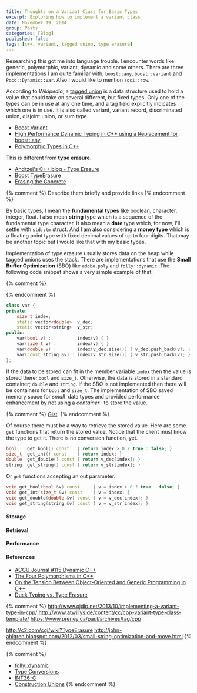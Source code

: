 ```yaml
---
title: Thoughts on a Variant Class for Basic Types
excerpt: Exploring how to implement a variant class
date: November 19, 2014
group: Posts
categories: [Blog]
published: false
tags: [c++, variant, tagged union, type erasure]
---
```


Researching this got me into language trouble.
I encounter words like generic, polymorphic, variant, dynamic and some others.
There are three implementations I am quite familiar with; `boost::any`, `boost::variant` and `Poco::Dynamic::Var`.
Also I would like to mention `soci::row`.

According to *Wikipedia*, a [tagged union] is a data structure used to hold a value that could take on several different, but fixed types.
Only one of the types can be in use at any one time, and a tag field explicitly indicates which one is in use.
It is also called variant, variant record, discriminated union, disjoint union, or sum type.

* [Boost Variant](http://www.boost.org/doc/libs/1_57_0/doc/html/variant.html)
* [High Performance Dynamic Typing in C++ using a Replacement for boost::any](http://www.codeproject.com/Articles/11250/High-Performance-Dynamic-Typing-in-C-using-a-Repla)
* [Polymorphic Types in C++](http://www.bearcave.com/software/c++types.html)

This is different from __type erasure__.

* [Andrzej's C++ blog - Type Erasure](https://akrzemi1.wordpress.com/2013/11/18/type-erasure-part-i/)
* [Boost TypeErasure](http://www.boost.org/doc/libs/1_57_0/doc/html/boost_typeerasure.html)
* [Erasing the Concrete](http://talesofcpp.fusionfenix.com/post-16/episode-nine-erasing-the-concrete)

{% comment %}
Describe them briefly and provide links
{% endcomment %}

By basic types, I mean the __fundamental types__ like boolean, character, integer, float.
I also mean __string__ type which is a sequence of the fundamental type character.
It also mean a __date__ type which, for now, I'll settle with `std::tm` struct.
And I am also considering a __money type__ which is a floating point type with fixed decimal values of up to four digits.
That may be another topic but I would like that with my basic types.

Implementation of type erasure usually stores data on the heap while tagged unions uses the stack.
There are implementations that use the __Small Buffer Optimization__ (SBO) like `adobe.poly` and `folly::dynamic`.
The following code snippet shows a very simple example of that.

{% comment %}
<script src="https://gist.github.com/rmaicle/ff36e876b11d79934ceb.js"></script>
{% endcomment %}

~~~ cpp
class var {
private:
    size_t index;
    static vector<double>  v_dec;
    static vector<string>  v_str;
public:
    var(bool v) :          index(v) { }
    var(size_t v) :        index(v) { }
    var(double v) :        index(v_dec.size()) { v_dec.push_back(v); }
    var(const string &v) : index(v_str.size()) { v_str.push_back(v); }
};
~~~

If the data to be stored can fit in the member variable `index` then the value is stored there; `bool` and `size_t`.
Otherwise, the data is stored in a standard container; `double` and `string`.
If the SBO is not implemented then there will be containers for `bool` and `size_t`.
The implementation of SBO saved memory space for *small* &nbsp;data types and provided performance enhancement by not using a *container* &nbsp; to store the value.

{% comment %}
 [Gist](https://gist.github.com/rmaicle/ff36e876b11d79934ceb).
{% endcomment %}

Of course there must be a way to retrieve the stored value.
Here are some `get` functions that return the stored value.
Notice that the client must know the type to get it. There is no conversion function, yet.

~~~ cpp
bool    get_bool() const   { return index > 0 ? true : false; }
size_t  get_int() const    { return index; }
double  get_double() const { return v_dec[index]; }
string  get_string() const { return v_str[index]; }
~~~

Or `get` functions accepting an out parameter.

~~~ cpp
void get_bool(bool &v) const     { v = index > 0 ? true : false; }
void get_int(size_t &v) const    { v = index; }
void get_double(double &v) const { v = v_dec[index]; }
void get_string(string &v) const { v = v_str[index]; }
~~~

#### Storage

#### Retrieval

#### Performance

#### References

* [ACCU Journal #115 Dynamic C++](http://accu.org/index.php/journals/1855)
* [The Four Polymorphisms in C++](http://www.catonmat.net/blog/cpp-polymorphism/)
* [On the Tension Between Object-Oriented and Generic Programming in C++](http://www.artima.com/cppsource/type_erasure.html)
* [Duck Typing vs. Type Erasure](http://nullprogram.com/blog/2014/04/01/)

{% comment %}
http://www.ojdip.net/2013/10/implementing-a-variant-type-in-cpp/
http://www.atwillys.de/content/cc/cpp-variant-type-class-template/
https://www.preney.ca/paul/archives/tag/cpp

http://c2.com/cgi/wiki?TypeErasure
http://john-ahlgren.blogspot.com/2012/03/small-string-optimization-and-move.html
{% endcomment %}

{% comment %}
* [folly::dynamic](https://github.com/facebook/folly/blob/master/folly/docs/Dynamic.md)
* [Type Conversions](http://www.cplusplus.com/doc/tutorial/typecasting/)
* [INT36-C](https://www.securecoding.cert.org/confluence/display/seccode/INT36-C.+Converting+a+pointer+to+integer+or+integer+to+pointer)
* [Construction Unions](http://www.informit.com/articles/article.aspx?p=360435)
{% endcomment %}




[tagged union]: http://en.wikipedia.org/wiki/Tagged_union